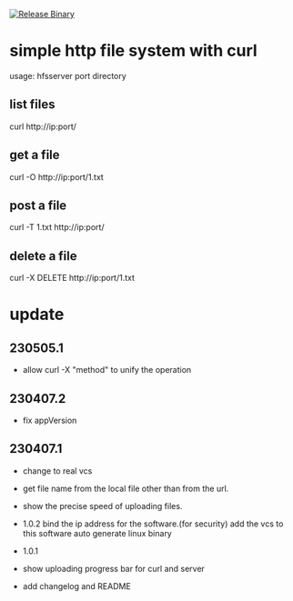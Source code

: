 [![Release Binary](https://github.com/trekGriffin/hfsserver/actions/workflows/go2.yml/badge.svg)](https://github.com/trekGriffin/hfsserver/actions/workflows/go2.yml)

# simple http file system  with curl
usage: hfsserver port directory

## list files
curl http://ip:port/

## get a file
curl -O http://ip:port/1.txt

## post a file
curl -T  1.txt http://ip:port/

## delete a file
curl -X DELETE http://ip:port/1.txt

# update
## 230505.1
* allow curl -X "method" to unify the operation

## 230407.2
* fix appVersion

## 230407.1
* change to real vcs
* get file name from the local file other than from the url.
* show the precise speed of uploading files.


* 1.0.2
bind the ip address for the software.(for security)
add the vcs to this software
auto generate linux binary
* 1.0.1
* show uploading progress bar for curl and server
* add changelog and README

